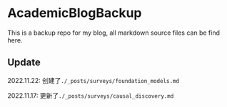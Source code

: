 # AcademicBlogBackup
 This is a backup repo for my blog, all markdown source files can be find here. 

## Update

2022.11.22: 创建了`./_posts/surveys/foundation_models.md`

2022.11.17: 更新了`./_posts/surveys/causal_discovery.md`
